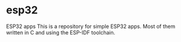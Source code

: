 # esp32
ESP32 apps
This is a repository for simple ESP32 apps. Most of them written in C and using the ESP-IDF toolchain.
